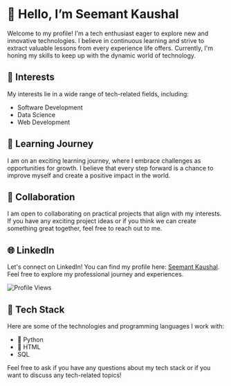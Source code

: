 # 👋 Hello, I’m Seemant Kaushal

Welcome to my profile! I'm a tech enthusiast eager to explore new and innovative technologies. I believe in continuous learning and strive to extract valuable lessons from every experience life offers. Currently, I'm honing my skills to keep up with the dynamic world of technology.

## 🚀 Interests
My interests lie in a wide range of tech-related fields, including:

- Software Development
- Data Science
- Web Development

## 🌱 Learning Journey
I am on an exciting learning journey, where I embrace challenges as opportunities for growth. I believe that every step forward is a chance to improve myself and create a positive impact in the world.

## 💼 Collaboration
I am open to collaborating on practical projects that align with my interests. If you have any exciting project ideas or if you think we can create something great together, feel free to reach out to me.

## 🌐 LinkedIn
Let's connect on LinkedIn! You can find my profile here: [Seemant Kaushal](https://www.linkedin.com/in/sk200/). Feel free to explore my professional journey and experiences.

![Profile Views](https://komarev.com/ghpvc/?username=seemantkaushal&color=black)

## 🔧 Tech Stack
Here are some of the technologies and programming languages I work with:

- 🐍 Python
- 🎨 HTML
-   SQL 
<!-- add your own -->
Feel free to ask if you have any questions about my tech stack or if you want to discuss any tech-related topics!

